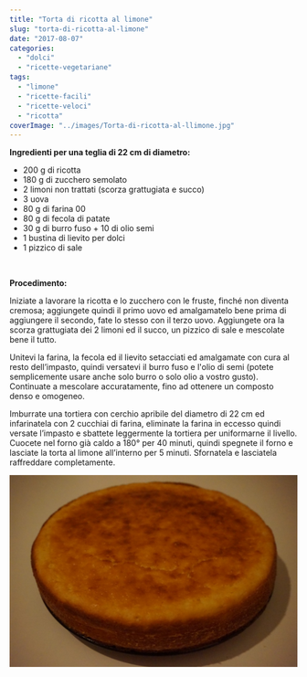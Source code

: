 ```yaml
---
title: "Torta di ricotta al limone"
slug: "torta-di-ricotta-al-limone"
date: "2017-08-07"
categories: 
  - "dolci"
  - "ricette-vegetariane"
tags: 
  - "limone"
  - "ricette-facili"
  - "ricette-veloci"
  - "ricotta"
coverImage: "../images/Torta-di-ricotta-al-llimone.jpg"
---
```


**Ingredienti per una teglia di 22 cm di diametro:**

- 200 g di ricotta
- 180 g di zucchero semolato
- 2 limoni non trattati (scorza grattugiata e succo)
- 3 uova
- 80 g di farina 00
- 80 g di fecola di patate
- 30 g di burro fuso + 10 di olio semi
- 1 bustina di lievito per dolci
- 1 pizzico di sale

 

**Procedimento:**

Iniziate a lavorare la ricotta e lo zucchero con le fruste, finché non diventa cremosa; aggiungete quindi il primo uovo ed amalgamatelo bene prima di aggiungere il secondo, fate lo stesso con il terzo uovo. Aggiungete ora la scorza grattugiata dei 2 limoni ed il succo, un pizzico di sale e mescolate bene il tutto.

Unitevi la farina, la fecola ed il lievito setacciati ed amalgamate con cura al resto dell’impasto, quindi versatevi il burro fuso e l'olio di semi (potete semplicemente usare anche solo burro o solo olio a vostro gusto). Continuate a mescolare accuratamente, fino ad ottenere un composto denso e omogeneo.

Imburrate una tortiera con cerchio apribile del diametro di 22 cm ed infarinatela con 2 cucchiai di farina, eliminate la farina in eccesso quindi versate l’impasto e sbattete leggermente la tortiera per uniformarne il livello. Cuocete nel forno già caldo a 180° per 40 minuti, quindi spegnete il forno e lasciate la torta al limone all’interno per 5 minuti. Sfornatela e lasciatela raffreddare completamente.

![torta di ricotta al limone](../images/Torta-di-ricotta-al-llimone1.jpg)

